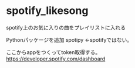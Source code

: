# spotify_likesong
spotify上のお気に入りの曲をプレイリストに入れる

Pythonパッケージを追加
spotipy ←spotifyではない。

ここからappをつくってtoken取得する。
https://developer.spotify.com/dashboard
